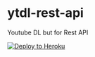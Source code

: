 # ytdl-rest-api
Youtube DL but for Rest API


[![Deploy to Heroku](https://www.herokucdn.com/deploy/button.png)](https://heroku.com/deploy)
